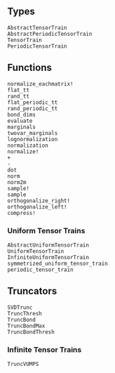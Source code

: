 ## Types
```@docs
AbstractTensorTrain
AbstractPeriodicTensorTrain
TensorTrain
PeriodicTensorTrain
```

## Functions
```@docs
normalize_eachmatrix!
flat_tt
rand_tt
flat_periodic_tt
rand_periodic_tt
bond_dims
evaluate
marginals
twovar_marginals
lognormalization
normalization
normalize!
+
-
dot
norm
norm2m
sample!
sample
orthogonalize_right!
orthogonalize_left!
compress!
```
### Uniform Tensor Trains
```@docs
AbstractUniformTensorTrain
UniformTensorTrain
InfiniteUniformTensorTrain
symmetrized_uniform_tensor_train
periodic_tensor_train
```

## Truncators
```@docs
SVDTrunc
TruncThresh
TruncBond
TruncBondMax
TruncBondThresh
```

### Infinite Tensor Trains
```@docs
TruncVUMPS
```